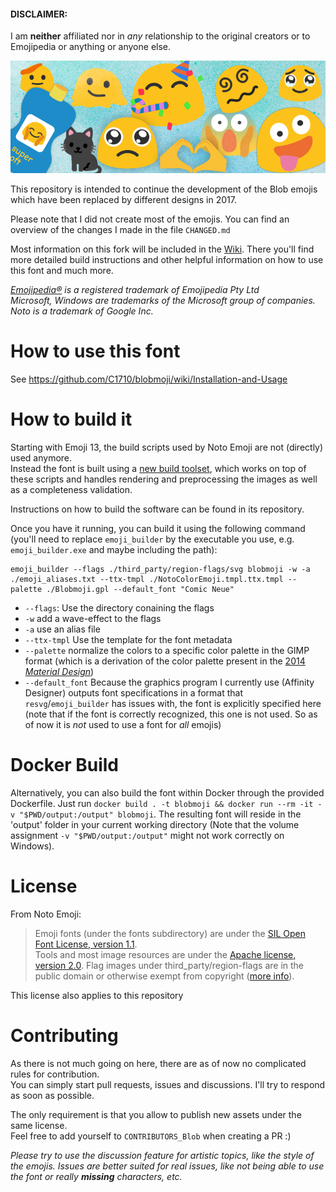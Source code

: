 #### DISCLAIMER:
I am **neither** affiliated nor in _any_ relationship to the original creators or to Emojipedia or anything or anyone else.

![Noto](images/noto.png)


This repository is intended to continue the development of the Blob emojis which have been replaced by different designs in 2017.

Please note that I did not create most of the emojis. You can find an overview of the changes I made in the file `CHANGED.md`

Most information on this fork will be included in the [Wiki](https://github.com/C1710/blobmoji/wiki). There you'll find more detailed build instructions and other helpful information on how to use this font and much more.

_[Emojipedia®](https://emojipedia.org) is a registered trademark of Emojipedia Pty Ltd_  
_Microsoft, Windows are trademarks of the Microsoft group of companies._  
_Noto is a trademark of Google Inc._

# How to use this font
See https://github.com/C1710/blobmoji/wiki/Installation-and-Usage

# How to build it
Starting with Emoji 13, the build scripts used by Noto Emoji are not (directly) used anymore.  
Instead the font is built using a [new build toolset](https://github.com/C1710/emoji_builder), which works on top of these scripts and handles rendering and preprocessing the images as well as a completeness validation.

Instructions on how to build the software can be found in its repository.

Once you have it running, you can build it using the following command (you'll need to replace `emoji_builder` by the executable you use, e.g. `emoji_builder.exe` and maybe including the path):
```
emoji_builder --flags ./third_party/region-flags/svg blobmoji -w -a ./emoji_aliases.txt --ttx-tmpl ./NotoColorEmoji.tmpl.ttx.tmpl --palette ./Blobmoji.gpl --default_font "Comic Neue"
```
- `--flags`: Use the directory conaining the flags
- `-w` add a wave-effect to the flags
- `-a` use an alias file
- `--ttx-tmpl` Use the template for the font metadata
- `--palette` normalize the colors to a specific color palette in the GIMP format (which is a derivation of the color palette present in the [2014 _Material Design_](https://material.io/archive/guidelines/style/color.html#color-color-palette))
- `--default_font` Because the graphics program I currently use (Affinity Designer) outputs font specifications in a format that `resvg`/`emoji_builder` has issues with, the font is explicitly specified here (note that if the font is correctly recognized, this one is not used. So as of now it is _not_ used to use a font for _all_ emojis)

# Docker Build
Alternatively, you can also build the font within Docker through the provided Dockerfile.
Just run `docker build . -t blobmoji && docker run --rm -it -v "$PWD/output:/output" blobmoji`. The resulting font will reside in the 'output' folder in your current working directory (Note that the volume assignment `-v "$PWD/output:/output"` might not work correctly on Windows).


# License

From Noto Emoji:
 > Emoji fonts (under the fonts subdirectory) are under the
[SIL Open Font License, version 1.1](fonts/LICENSE).<br/>
Tools and most image resources are under the [Apache license, version 2.0](./LICENSE).
Flag images under third_party/region-flags are in the public domain or
otherwise exempt from copyright ([more info](third_party/region-flags/LICENSE)).

This license also applies to this repository

# Contributing

As there is not much going on here, there are as of now no complicated rules for contribution.  
You can simply start pull requests, issues and discussions. I'll try to respond as soon as possible. 

The only requirement is that you allow to publish new assets under the same license.  
Feel free to add yourself to `CONTRIBUTORS_Blob` when creating a PR :)

_Please try to use the discussion feature for artistic topics, like the style of the emojis. Issues are better suited for real issues, like not being able to use the font or really **missing** characters, etc._

